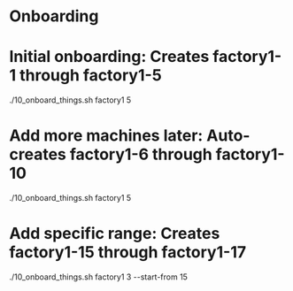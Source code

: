 # Onboarding

# Initial onboarding: Creates factory1-1 through factory1-5
./10_onboard_things.sh factory1 5

# Add more machines later: Auto-creates factory1-6 through factory1-10  
./10_onboard_things.sh factory1 5

# Add specific range: Creates factory1-15 through factory1-17
./10_onboard_things.sh factory1 3 --start-from 15